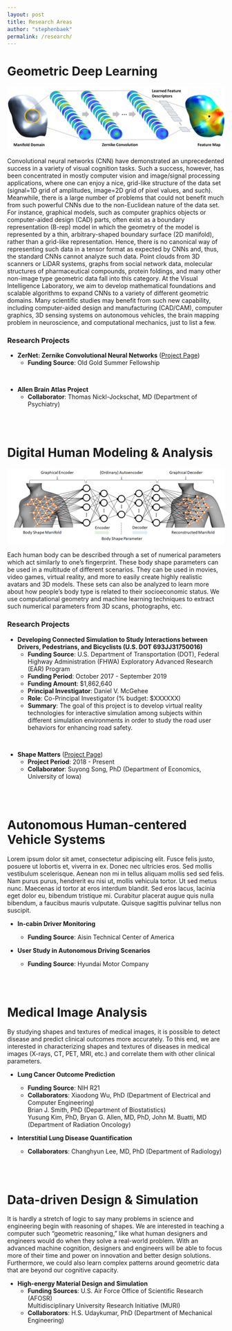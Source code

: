 ```yaml
---
layout: post
title: Research Areas
author: "stephenbaek"
permalink: /research/
---
```


# Geometric Deep Learning

![](/projects/zernet/img/zernike_convolution.png)

Convolutional neural networks (CNN) have demonstrated an unprecedented success in a variety of visual cognition tasks.
Such a success, however, has been concentrated in mostly computer vision and image/signal processing applications,
where one can enjoy a nice, grid-like structure of the data set (signal=1D grid of amplitudes, image=2D grid of pixel values, and such).
Meanwhile, there is a large number of problems that could not benefit much from such powerful CNNs due to the non-Euclidean nature of the data set. 
For instance, graphical models, such as computer graphics objects or computer-aided design (CAD) parts, 
often exist as a boundary representation (B-rep) model in which the geometry of the model is represented by a thin, arbitrary-shaped boundary surface
(2D manifold), rather than a grid-like representation. Hence, there is no canonical way of representing such data in a tensor format as expected by CNNs and, thus, the standard CNNs cannot analyze such data. Point clouds from 3D scanners or LiDAR systems, graphs from social network data, molecular structures of pharmaceutical compounds, protein foldings, and many other non-image type geometric data fall into this category. At the Visual Intelligence Laboratory, we aim to develop mathematical foundations and scalable algorithms to expand CNNs to a variety of different geometric domains. Many scientific studies may benefit from such new capability, including computer-aided design and manufacturing (CAD/CAM), computer graphics, 3D sensing systems on autonomous vehicles, the brain mapping problem in neuroscience, and computational mechanics, just to list a few.

### Research Projects
- **ZerNet: Zernike Convolutional Neural Networks** ([Project Page](/projects/zernet/))
  - **Funding Source**: Old Gold Summer Fellowship

<br/>

- **Allen Brain Atlas Project**
  - **Collaborator**: Thomas Nickl-Jockschat, MD (Department of Psychiatry)
  
<br/>&nbsp;


# Digital Human Modeling & Analysis

![](/projects/shape-matters/img/graphAE.png)

Each human body can be described through a set of numerical parameters which act similarly to one’s fingerprint. These body shape parameters can be used in a multitude of different scenarios. They can be used in movies, video games, virtual reality, and more to easily create highly realistic avatars and 3D models. These sets can also be analyzed to learn more about how people’s body type is related to their socioeconomic status. We use computational geometry and machine learning techniques to extract such numerical parameters from 3D scans, photographs, etc.

### Research Projects
- **Developing Connected Simulation to Study Interactions between Drivers, Pedestrians, and Bicyclists (U.S. DOT 693JJ31750016)**
  - **Funding Source**: U.S. Department of Transportation (DOT), Federal Highway Administration (FHWA) Exploratory Advanced Research (EAR) Program
  - **Funding Period**: October 2017 - September 2019
  - **Funding Amount**: $1,862,640
  - **Principal Investigator**: Daniel V. McGehee
  - **Role**: Co-Principal Investigator (% budget: $XXXXXX)
  - **Summary**: The goal of this project is to develop virtual reality technologies for interactive simulation among subjects within different simulation environments in order to study the road user behaviors for enhancing road safety.
  
<br/>

- **Shape Matters** ([Project Page](/projects/shape-matters/))
  - **Project Period**: 2018 - Present
  - **Collaborator**: Suyong Song, PhD (Department of Economics, University of Iowa)


<br/>&nbsp;

# Autonomous Human-centered Vehicle Systems

Lorem ipsum dolor sit amet, consectetur adipiscing elit. Fusce felis justo, posuere ut lobortis et, viverra in ex. Donec nec ultricies eros. Sed mollis vestibulum scelerisque. Aenean non mi in tellus aliquam mollis sed sed felis. Nam purus purus, hendrerit eu nisi ut, mollis vehicula tortor. Ut sed metus nunc. Maecenas id tortor at eros interdum blandit. Sed eros lacus, lacinia eget dolor eu, bibendum tristique mi. Curabitur placerat augue quis nulla bibendum, a faucibus mauris vulputate. Quisque sagittis pulvinar tellus non suscipit.

- **In-cabin Driver Monitoring**
  - **Funding Source**: Aisin Technical Center of America

- **User Study in Autonomous Driving Scenarios**
  - **Funding Source**: Hyundai Motor Company

<br/>&nbsp;

# Medical Image Analysis

By studying shapes and textures of medical images, it is possible to detect disease and predict clinical outcomes more accurately.
To this end, we are interested in characterizing shapes and textures of diseases in medical images (X-rays, CT, PET, MRI, etc.) and correlate them with other clinical parameters.

- **Lung Cancer Outcome Prediction**
  - **Funding Source**: NIH R21
  - **Collaborators**: Xiaodong Wu, PhD (Department of Electrical and Computer Engineering)<br/>
					   Brian J. Smith, PhD (Department of Biostatistics)<br/>
                       Yusung Kim, PhD, Bryan G. Allen, MD, PhD, John M. Buatti, MD (Department of Radiation Oncology)

- **Interstitial Lung Disease Quantification**
  - **Collaborators**: Changhyun Lee, MD, PhD (Department of Radiology)
  
<br/>&nbsp;

# Data-driven Design & Simulation

It is hardly a stretch of logic to say many problems in science and engineering begin with reasoning of shapes. We are interested in teaching a computer such “geometric reasoning,” like what human designers and engineers would do when they solve a real-world problem. With an advanced machine cognition, designers and engineers will be able to focus more of their time and power on innovation and better design solutions. Furthermore, we could also learn complex patterns around geometric data that are beyond our cognitive capacity.

- **High-energy Material Design and Simulation**
  - **Funding Sources**: U.S. Air Force Office of Scientific Research (AFOSR)<br/>Multidisciplinary University Research Initiative (MURI)
  - **Collaborators**: H.S. Udaykumar, PhD (Department of Mechanical Engineering)
